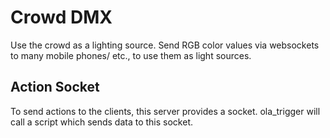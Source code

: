 # Crowd DMX
Use the crowd as a lighting source. Send RGB color values via websockets to
many mobile phones/ etc., to use them as light sources.

## Action Socket
To send actions to the clients, this server provides a socket. ola_trigger will
call a script which sends data to this socket.
